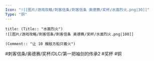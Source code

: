```yaml
---
Icon: "![[图片/游戏攻略/刺客信条/刺客信条 奥德赛/奖杯/水面烈火.png|30]]"
Type: "铜"
---
```

```ad-common-bronze-trophy
title: (Title:: "水面烈火")
![[图片/游戏攻略/刺客信条/刺客信条 奥德赛/奖杯/水面烈火.png|100]]

(Comment:: "让 10 艘敌方船只着火")
```

#刺客信条/奥德赛/奖杯/DLC/第一把袖剑的传承2 #奖杯 #铜
